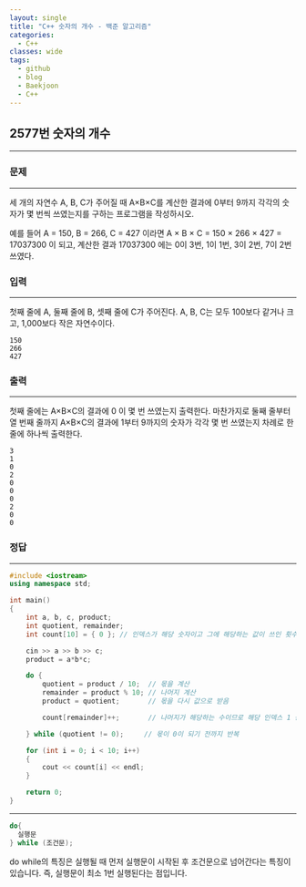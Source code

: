 ```yaml
---
layout: single
title: "C++ 숫자의 개수 - 백준 알고리즘"
categories:
  - C++
classes: wide
tags:
  - github
  - blog
  - Baekjoon
  - C++
---
```

## 2577번 **숫자의 개수**
---

### 문제
---
세 개의 자연수 A, B, C가 주어질 때 A×B×C를 계산한 결과에 0부터 9까지 각각의 숫자가 몇 번씩 쓰였는지를 구하는 프로그램을 작성하시오.

예를 들어 A = 150, B = 266, C = 427 이라면
A × B × C = 150 × 266 × 427 = 17037300 이 되고,
계산한 결과 17037300 에는 0이 3번, 1이 1번, 3이 2번, 7이 2번 쓰였다.

### 입력
---
첫째 줄에 A, 둘째 줄에 B, 셋째 줄에 C가 주어진다. A, B, C는 모두 100보다 같거나 크고, 1,000보다 작은 자연수이다.
```
150
266
427
```

### 출력
---
첫째 줄에는 A×B×C의 결과에 0 이 몇 번 쓰였는지 출력한다. 마찬가지로 둘째 줄부터 열 번째 줄까지 A×B×C의 결과에 1부터 9까지의 숫자가 각각 몇 번 쓰였는지 차례로 한 줄에 하나씩 출력한다.
```
3
1
0
2
0
0
0
2
0
0
```

### 정답
---
```c++
#include <iostream>
using namespace std;

int main()
{
	int a, b, c, product;
	int quotient, remainder;
	int count[10] = { 0 }; // 인덱스가 해당 숫자이고 그에 해당하는 값이 쓰인 횟수

	cin >> a >> b >> c;
	product = a*b*c;

	do {
		quotient = product / 10;  // 몫을 계산
		remainder = product % 10; // 나머지 계산
		product = quotient;       // 몫을 다시 값으로 받음

		count[remainder]++;       // 나머지가 해당하는 수이므로 해당 인덱스 1 증가

	} while (quotient != 0);     // 몫이 0이 되기 전까지 반복

	for (int i = 0; i < 10; i++)
	{
		cout << count[i] << endl;
	}

	return 0;
}
```

---
```c++
do{
  실행문
} while (조건문);
```
do while의 특징은 실행될 때 먼저 실행문이 시작된 후 조건문으로 넘어간다는 특징이 있습니다.
즉, 실행문이 최소 1번 실행된다는 점입니다.
